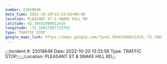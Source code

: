 ```yaml
---
number: 22018646
date_time: 2022-10-20T13:33:56+00:00
location: PLEASANT ST & SNAKE HILL RD
latitude: 42.39441999811419
longitude: -71.18027997723793
type: TRAFFIC STOP
google_maps_link: https://maps.google.com/?q=42.39441999811419,-71.18027997723793
---
```


;;;Incident #: 22018646   Date: 2022-10-20 13:33:56   Type: TRAFFIC STOP;;;;;;Location: PLEASANT ST & SNAKE HILL RD;;;
